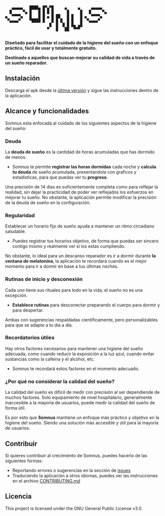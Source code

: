

```
   ▄▄▄▄▄   ████▄ █▀▄▀█     ▄     ▄     ▄▄▄▄▄   
  █     ▀▄ █   █ █ █ █      █     █   █     ▀▄ 
▄  ▀▀▀▀▄   █   █ █ ▄ █ ██   █ █   █ ▄  ▀▀▀▀▄   
 ▀▄▄▄▄▀    ▀████ █   █ █ █  █ █   █  ▀▄▄▄▄▀    
                    █  █  █ █ █▄ ▄█            
                   ▀   █   ██  ▀▀▀             
                                               
```
                                               

**Diseñado para facilitar el cuidado de la higiene del sueño con un enfoque práctico, fácil de usar y totalmente gratuito.**

**Destinado a aquellos que buscan mejorar su calidad de vida a través de un sueño reparador.**

## Instalación
Descarga el apk desde la [última versión]() y sigue las instrucciones dentro de la aplicación.

## Alcance y funcionalidades
Somnus esta enfocada al cuidado de los siguientes aspectos de la higiene del sueño:

### Deuda
La **deuda de sueño** es la cantidad de horas acumuladas que has dormido de menos.

- Somnus te permite **registrar las horas dormidas** cada noche y **calcula tu deuda** de sueño acumulada, presentandola con graficos y estadisticas, para que puedas ver tu **progreso**.

Una precisión de 14 días es suficientemente completa como para reflejar la realidad, sin dejar la practicidad de poder ver reflejados los esfuerzos en mejorar tu sueño. No obstante, la aplicación permite modificar la precisión de la deuda de sueño en la configuración.

### Regularidad

Establecer un horario fijo de sueño ayuda a mantener un ritmo circadiano saludable. 

- Puedes registrar tus horarios objetivo, de forma que puedas ser sincero contigo mismo y realmente ver si los estas cumpliendo.

No obstante, lo ideal para un descanso reparador es ir a dormir durante **la ventana de melatonina**, la aplicación te recordará cuando es el mejor momento para ir a dormir en base a tus últimas noches.

### Rutinas de inicio y desconexión
Cada uno tiene sus rituales para todo en la vida, el sueño no es una excepción.

- **Establece rutinas** para desconectar preparando el cuerpo para dormir y para despertar. 

Ambas con sugerencias respaldadas cientificamente, pero personalizables para que se adapte a tu día a día.

### Recordatorios útiles
Hay otros factores necesarios para mantener una higiene del sueño adecuada, como cuando reducir la exposición a la luz azul, cuando evitar sustancias como la cafeína y el alcohol, etc.
- Somnus te recordará estos factores en el momento adecuado.

### ¿Por qué no considerar la calidad del sueño?
La calidad del sueño es difícil de medir con precisión al ser dependiende de muchos factores. Solo equipamiento de nivel hospitalario, generalmente inaccesible a la mayoría de usuarios, puede medir la calidad del sueño de forma útil.

Es por esto que **Somnus** mantiene un enfoque más práctico y objetivo en la higiene del sueño. Siendo una solución más accesible y útil para la mayoría de usuarios.

## Contribuir
Si quieres contribuir al crecimiento de Somnus, puedes hacerlo de las siguientes formas:
- Reportando errores o sugerencias en la sección de [issues]()
- Traduciendo la aplicación a otros idiomas, puedes ver las instrucciones en el archivo [CONTRIBUTING.md]()

## Licencia
This project is licensed under the GNU General Public License v3.0.
